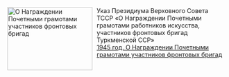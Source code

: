 <!--2025-01-11 00:00:00-->
<div class="yb">
  <div class="rss smaller1 kino_teatr"><a href="https://www.kino-teatr.ru/teatr/history/1-11/489/" title="О Награждении Почетными грамотами участников фронтовых бригад"><img src="https://www.kino-teatr.ru/history/9/8/489/poster.jpg" width="196" height="147" align="left" hspace="5" style="margin: 0px 10px 0px 5px" alt="О Награждении Почетными грамотами участников фронтовых бригад"/></a>Указ  Президиума Верховного Совета ТССР «О Награждении Почетными грамотами работников искусства, участников фронтовых бригад Туркменской ССР» <br><a class="light" href="https://www.kino-teatr.ru/teatr/history/1-11/489/">1945 год. О Награждении Почетными грамотами участников фронтовых бригад</a></div>
</div>

